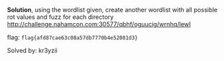 **Solution**,
using the wordlist given, create another wordlist with all possible rot values and fuzz for each directory
http://challenge.nahamcon.com:30577/qbhf/oguucig/wrnhq/lewl

flag: ``flag{afd87cae63c08a57db7770b4e52081d3}``

Solved by: kr3yzii